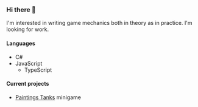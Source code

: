 ### Hi there 👋
I'm interested in writing game mechanics both in theory as in practice. I'm looking for work. 

#### Languages
- C# 
- JavaScript
  - TypeScript

#### Current projects
- [Paintings Tanks](https://github.com/JacekWozniak12/painting-tanks/) minigame
